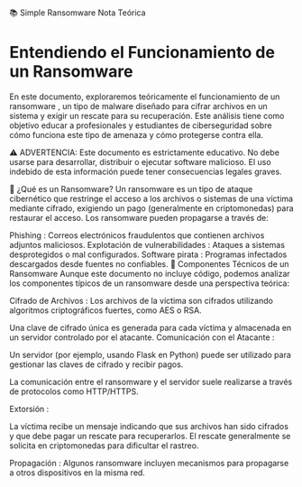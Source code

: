 📚 Simple Ransomware Nota Teórica
# Entendiendo el Funcionamiento de un Ransomware


En este documento, exploraremos teóricamente el funcionamiento de un ransomware , un tipo de malware diseñado para cifrar archivos en un sistema y exigir un rescate para su recuperación. Este análisis tiene como objetivo educar a profesionales y estudiantes de ciberseguridad sobre cómo funciona este tipo de amenaza y cómo protegerse contra ella.

⚠️ ADVERTENCIA: Este documento es estrictamente educativo. No debe usarse para desarrollar, distribuir o ejecutar software malicioso. El uso indebido de esta información puede tener consecuencias legales graves.

🎯 ¿Qué es un Ransomware?
Un ransomware es un tipo de ataque cibernético que restringe el acceso a los archivos o sistemas de una víctima mediante cifrado, exigiendo un pago (generalmente en criptomonedas) para restaurar el acceso. Los ransomware pueden propagarse a través de:

Phishing : Correos electrónicos fraudulentos que contienen archivos adjuntos maliciosos.
Explotación de vulnerabilidades : Ataques a sistemas desprotegidos o mal configurados.
Software pirata : Programas infectados descargados desde fuentes no confiables.
🔧 Componentes Técnicos de un Ransomware
Aunque este documento no incluye código, podemos analizar los componentes típicos de un ransomware desde una perspectiva teórica:

Cifrado de Archivos :
Los archivos de la víctima son cifrados utilizando algoritmos criptográficos fuertes, como AES o RSA.

Una clave de cifrado única es generada para cada víctima y almacenada en un servidor controlado por el atacante.
Comunicación con el Atacante :

Un servidor (por ejemplo, usando Flask en Python) puede ser utilizado para gestionar las claves de cifrado y recibir pagos.

La comunicación entre el ransomware y el servidor suele realizarse a través de protocolos como HTTP/HTTPS.

Extorsión :

La víctima recibe un mensaje indicando que sus archivos han sido cifrados y que debe pagar un rescate para recuperarlos.
El rescate generalmente se solicita en criptomonedas para dificultar el rastreo.

Propagación :
Algunos ransomware incluyen mecanismos para propagarse a otros dispositivos en la misma red.
